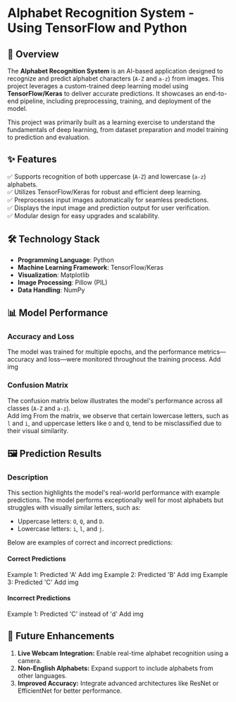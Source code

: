 # Alphabet Recognition System - Using TensorFlow and Python  

## 📖 Overview  
The **Alphabet Recognition System** is an AI-based application designed to recognize and predict alphabet characters (`A-Z` and `a-z`) from images. This project leverages a custom-trained deep learning model using **TensorFlow/Keras** to deliver accurate predictions. It showcases an end-to-end pipeline, including preprocessing, training, and deployment of the model.  

This project was primarily built as a learning exercise to understand the fundamentals of deep learning, from dataset preparation and model training to prediction and evaluation.

## ✨ Features  
✅ Supports recognition of both uppercase (`A-Z`) and lowercase (`a-z`) alphabets.  
✅ Utilizes TensorFlow/Keras for robust and efficient deep learning.  
✅ Preprocesses input images automatically for seamless predictions.  
✅ Displays the input image and prediction output for user verification.  
✅ Modular design for easy upgrades and scalability.  

## 🛠️ Technology Stack  
- **Programming Language**: Python  
- **Machine Learning Framework**: TensorFlow/Keras  
- **Visualization**: Matplotlib  
- **Image Processing**: Pillow (PIL)  
- **Data Handling**: NumPy

## 📊 Model Performance  
### Accuracy and Loss  
The model was trained for multiple epochs, and the performance metrics—accuracy and loss—were monitored throughout the training process.
Add img

### Confusion Matrix  
The confusion matrix below illustrates the model's performance across all classes (`A-Z` and `a-z`).  
Add img
From the matrix, we observe that certain lowercase letters, such as `l` and `i`, and uppercase letters like `O` and `Q`, tend to be misclassified due to their visual similarity.

## 🖼️ Prediction Results  
### Description  
This section highlights the model's real-world performance with example predictions. The model performs exceptionally well for most alphabets but struggles with visually similar letters, such as:  
- Uppercase letters: `O`, `Q`, and `D`.  
- Lowercase letters: `i`, `l`, and `j`.  

Below are examples of correct and incorrect predictions: 
#### Correct Predictions
Example 1: Predicted 'A'
Add img
Example 2: Predicted 'B'
Add img
Example 3: Predicted 'C'
Add img

#### Incorrect Predictions
Example 1: Predicted 'C' instead of 'd'
Add img

## 🌟 Future Enhancements
1. **Live Webcam Integration:** Enable real-time alphabet recognition using a camera.
2. **Non-English Alphabets:** Expand support to include alphabets from other languages.
3. **Improved Accuracy:** Integrate advanced architectures like ResNet or EfficientNet for better performance.
